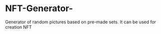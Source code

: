 # NFT-Generator-
Generator of random pictures based on pre-made sets. It can be used for creation NFT
